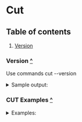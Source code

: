 # Cut

<a id="toc"></a>
## Table of contents

1. [Version](#version)

<a id="version"></a>
### Version [^](#toc)
Use commands    cut --version

<details>
    <summary>Sample output: </summary>

```text
cut --version

    cut (GNU coreutils) 8.30
    Copyright (C) 2018 Free Software Foundation, Inc.
    License GPLv3+: GNU GPL version 3 or later <https://gnu.org/licenses/gpl.html>.
    This is free software: you are free to change and redistribute it.
    There is NO WARRANTY, to the extent permitted by law.

    Written by David M. Ihnat, David MacKenzie, and Jim Meyering.
```
</details>

<a id="cut_examples"></a>
### CUT Examples [^](#toc)

<details>
    <summary>Examples: </summary>

```text

    cut -b <position> / <range>  <file>   // E.g. cut -b 1; cut -b 1,3,4; cut -b 1-5 
    cut -c <position> / <range>  <file>   // E.g. cut -c 1; cut -c 1,3,4; cut -c 1-5 ;; Is mostly preferred over `cut by byte` a character can have more than 1 byte
    cut -d '<delimiter>' -f <position> / <range>  <file>      // use any delimiter. E.g. cut -d ',' -f 1,5 <file>
    cut -d '<delimiter>' -f <position> / <range>  <file> --output-delimiter='<delimiter>'       // E.g.  cut -d ';' -f 1,3,7 --output-delimiter=' ' <file>
    cut --complement -c <position> / <range>  <file>    // first do the cut operation and then do the complement of the same and write that to ouput
    
```
</details>